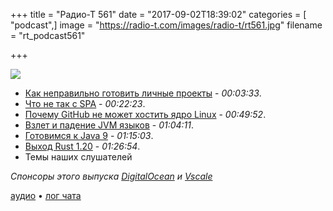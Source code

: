 +++
title = "Радио-Т 561"
date = "2017-09-02T18:39:02"
categories = [ "podcast",]
image = "https://radio-t.com/images/radio-t/rt561.jpg"
filename = "rt_podcast561"

+++

![](https://radio-t.com/images/radio-t/rt561.jpg)

- [Как неправильно готовить личные проекты](https://elsyms.com/the-art-of-over-engineering-your-side-projects/) - *00:03:33*.
- [Что не так с SPA](https://medium.freecodecamp.org/why-i-hate-your-single-page-app-f08bb4ff9134?gi=dbfc70243139) - *00:22:23*.
- [Почему GitHub не может хостить ядро Linux](https://habrahabr.ru/post/336470/) - *00:49:52*.
- [Взлет и падение JVM языков](https://blog.frankel.ch/rise-fall-jvm-languages/) - *01:04:11*.
- [Готовимся к Java 9](https://habrahabr.ru/company/jugru/blog/336864/) - *01:15:03*.
- [Выход Rust 1.20](https://blog.rust-lang.org/2017/08/31/Rust-1.20.html) - *01:26:54*.
- Темы наших слушателей

*Спонсоры этого выпуска [DigitalOcean](https://www.digitalocean.com) и [Vscale](http://bit.ly/radio-t_vscale)*

[аудио](http://cdn.radio-t.com/rt_podcast561.mp3) • [лог чата](http://chat.radio-t.com/logs/radio-t-561.html)
<audio src="http://cdn.radio-t.com/rt_podcast561.mp3" preload="none"></audio>